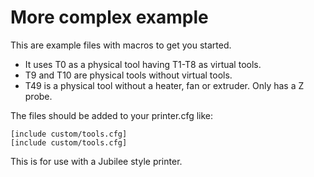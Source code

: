 # More complex example

This are  example files with macros to get you started.
* It uses T0 as a physical tool having T1-T8 as virtual tools.
* T9 and T10 are physical tools without virtual tools.
* T49 is a physical tool without a heater, fan or extruder. Only has a Z probe.

The files should be added to your printer.cfg like:

```
[include custom/tools.cfg]
[include custom/tools.cfg]
```

This is for use with a Jubilee style printer.
